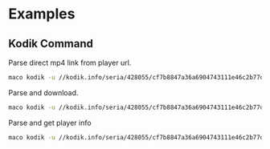 # Examples

## Kodik Command

Parse direct mp4 link from player url.

```sh
maco kodik -u //kodik.info/seria/428055/cf7b8847a36a6904743111e46c2b77d1/720p
```

Parse and download.

```sh
maco kodik -u //kodik.info/seria/428055/cf7b8847a36a6904743111e46c2b77d1/ -d 
```

Parse and get player info

```sh
maco kodik -u //kodik.info/seria/428055/cf7b8847a36a6904743111e46c2b77d1/720p -i
```